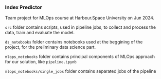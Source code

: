 ### Index Predictor

Team project for MLOps course at Harbour.Space University on Jun 2024.

```src``` folder contains scripts, used in pipeline jobs, to collect and process the data, train and evaluate the model.

```ds_notebooks``` folder contains notebooks used at the beggining of the project, for the preliminary data science part.

```mlops_notebooks``` folder contains principal components of MLOps approach for our solution, like ```pipeline.ipynb```

```mlops_notebooks/single_jobs``` folder contains separated jobs of the pipeline